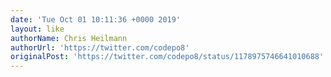 ```yaml
---
date: 'Tue Oct 01 10:11:36 +0000 2019'
layout: like
authorName: Chris Heilmann
authorUrl: 'https://twitter.com/codepo8'
originalPost: 'https://twitter.com/codepo8/status/1178975746641010688'
---
```


